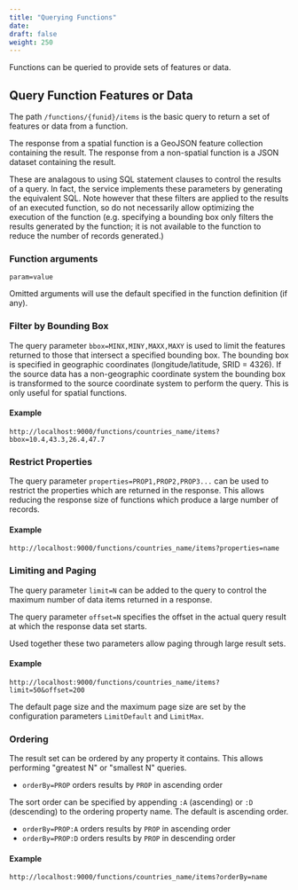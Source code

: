 ```yaml
---
title: "Querying Functions"
date:
draft: false
weight: 250
---
```


Functions can be queried to provide sets of features or data.

## Query Function Features or Data

The path `/functions/{funid}/items` is the basic query to return
a set of features or data from a function.

The response from a spatial function is a GeoJSON feature collection containing the result.
The response from a non-spatial function is a JSON dataset containing the result.

These are analagous to using SQL statement clauses to control the results of a query.
In fact, the service implements these parameters by generating the equivalent SQL.
Note however that these filters are applied to the results
of an executed function, so do not necessarily allow optimizing the
execution of the function (e.g. specifying a bounding box only filters
the results generated by the function; it is not available to the
function to reduce the number of records generated.)

### Function arguments

`param=value`

Omitted arguments will use the default specified in the function definition (if any).

### Filter by Bounding Box

The query parameter `bbox=MINX,MINY,MAXX,MAXY`
is used to limit the features returned to those that intersect
a specified bounding box.
The bounding box is specified in geographic coordinates
(longitude/latitude, SRID = 4326).
If the source data has a non-geographic coordinate system
the bounding box is transformed to the source coordinate system
to perform the query.
This is only useful for spatial functions.

#### Example
```
http://localhost:9000/functions/countries_name/items?bbox=10.4,43.3,26.4,47.7
```

### Restrict Properties

The query parameter `properties=PROP1,PROP2,PROP3...`
can be used to restrict the properties which are returned in the response.
This allows reducing the response size of functions
which produce a large number of records.

#### Example
```
http://localhost:9000/functions/countries_name/items?properties=name
```

### Limiting and Paging

The query parameter `limit=N` can be added to the query to control
the maximum number of data items returned in a response.

The query parameter `offset=N` specifies the offset in the
actual query result at which the response data set starts.

Used together these two parameters allow paging through large result
sets.

#### Example
```
http://localhost:9000/functions/countries_name/items?limit=50&offset=200
```

The default page size and the maximum page size
are set by the configuration parameters `LimitDefault` and `LimitMax`.

### Ordering

The result set can be ordered by any property it contains.
This allows performing "greatest N" or "smallest N" queries.

* `orderBy=PROP` orders results by `PROP` in ascending order

The sort order can be specified by appending `:A` (ascending)
or `:D` (descending) to the ordering property name.
The default is ascending order.

* `orderBy=PROP:A` orders results by `PROP` in ascending order
* `orderBy=PROP:D` orders results by `PROP` in descending order

#### Example
```
http://localhost:9000/functions/countries_name/items?orderBy=name
```
